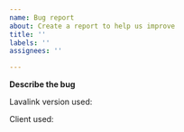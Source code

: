 ```yaml
---
name: Bug report
about: Create a report to help us improve
title: ''
labels: ''
assignees: ''

---
```


**Describe the bug**
<!-- Please describe the issue in details -->

Lavalink version used: <!-- NOT Lavaplayer version -->

Client used:

<!-- Remember to include Lavalink logs -->
